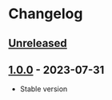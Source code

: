 # Changelog

## [Unreleased][unreleased]
## [1.0.0][] - 2023-07-31

- Stable version

[unreleased]: https://github.com/sashapop10/eslint-config-sashapop10/compare/release...HEAD
[1.0.0]: https://github.com/sashapop10/eslint-config-sashapop10/releases/tag/release
